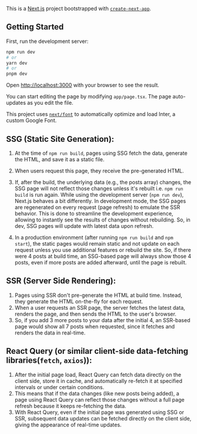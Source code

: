 This is a [Next.js](https://nextjs.org/) project bootstrapped with [`create-next-app`](https://github.com/vercel/next.js/tree/canary/packages/create-next-app).

## Getting Started

First, run the development server:

```bash
npm run dev
# or
yarn dev
# or
pnpm dev
```

Open [http://localhost:3000](http://localhost:3000) with your browser to see the result.

You can start editing the page by modifying `app/page.tsx`. The page auto-updates as you edit the file.

This project uses [`next/font`](https://nextjs.org/docs/basic-features/font-optimization) to automatically optimize and load Inter, a custom Google Font.

## SSG (Static Site Generation):

1. At the time of `npm run build`, pages using SSG fetch the data, generate the HTML, and save it as a static file.
2. When users request this page, they receive the pre-generated HTML.
3. If, after the build, the underlying data (e.g., the posts array) changes, the SSG page will not reflect those changes unless it's rebuilt i.e. `npm run build` is run again. While using the development server (`npm run dev`), Next.js behaves a bit differently. In development mode, the SSG pages are regenerated on every request (page refresh) to emulate the SSR behavior. This is done to streamline the development experience, allowing to instantly see the results of changes without rebuilding. So, in dev, SSG pages will update with latest data upon refresh.

4. In a production environment (after running `npm run build` and `npm start`), the static pages would remain static and not update on each request unless you use additional features or rebuild the site.
So, if there were 4 posts at build time, an SSG-based page will always show those 4 posts, even if more posts are added afterward, until the page is rebuilt.


## SSR (Server Side Rendering):

1. Pages using SSR don't pre-generate the HTML at build time. Instead, they generate the HTML on-the-fly for each request.
2. When a user requests an SSR page, the server fetches the latest data, renders the page, and then sends the HTML to the user's browser.
3. So, if you add 3 more posts to your data after the initial 4, an SSR-based page would show all 7 posts when requested, since it fetches and renders the data in real-time.

## React Query (or similar client-side data-fetching libraries(`fetch`, `axios`)):

1. After the initial page load, React Query can fetch data directly on the client side, store it in cache, and automatically re-fetch it at specified intervals or under certain conditions.
2. This means that if the data changes (like new posts being added), a page using React Query can reflect those changes without a full page refresh because it keeps re-fetching the data.
3. With React Query, even if the initial page was generated using SSG or SSR, subsequent data updates can be fetched directly on the client side, giving the appearance of real-time updates.